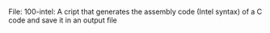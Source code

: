 File: 100-intel: A cript that generates the assembly code (Intel syntax) of a C code and save it in an output file
